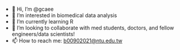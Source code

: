 - 👋 Hi, I’m @gcaee
- 👀 I’m interested in biomedical data analysis
- 🌱 I’m currently learning R
- 💞️ I’m looking to collaborate with med students, doctors, and fellow engineers/data scientists! 
- 📫 How to reach me: b00902021@ntu.edu.tw

<!---
gcaee/gcaee is a ✨ special ✨ repository because its `README.md` (this file) appears on your GitHub profile.
You can click the Preview link to take a look at your changes.
--->
